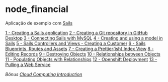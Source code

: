 # node_financial

Aplicação de exemplo com [Sails](http://sailsjs.org)

[1 - Creating a Sails application](https://www.youtube.com/watch?v=eqc7sYOpWg0)
[2 - Creating a Git repository in GitHub Desktop](https://www.youtube.com/watch?v=BJw5rc5BdgM)
[3 - Connecting Sails with MySQL](https://www.youtube.com/watch?v=xfWDngbbMnE)
[4 - Creating and using a model in Sails](https://www.youtube.com/watch?v=4ze3RepMRjQ)
[5 - Sails Controllers and Views - Creating a Customer](https://www.youtube.com/watch?v=HrchcED6TKY)
[6 - Sails Blueprints, Routes and Assets](https://www.youtube.com/watch?v=E7bzxAbE2x0)
[7 - Creating a Prettier(ish) Index View](https://www.youtube.com/watch?v=n6F8qhW95Qs)
[8 - Editing Records](https://www.youtube.com/watch?v=R2_wdQoa-Ew)
[9 - Destroying Objects](https://www.youtube.com/watch?v=l1Y1m-XQwpg)
[10 - Relationships between Objects](https://www.youtube.com/watch?v=bNsULfd_qUE)
[11 - Populating Objects with Relationships](https://www.youtube.com/watch?v=NxJN5UL-s_M)
[12 - Openshift Deployment](https://www.youtube.com/watch?v=wS9NusqpBUg)
[13 - Pulling a Web Service](https://www.youtube.com/watch?v=n8oAUcgnt7U)

_Bônus_ _[Cloud Computing Introduction](https://www.youtube.com/watch?v=Z8zs5Y7vwB4)_
